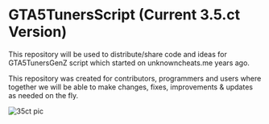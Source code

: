 # GTA5TunersScript (Current 3.5.ct Version)

This repository will be used to distribute/share code and ideas for GTA5TunersGenZ script which started on unknowncheats.me years ago.

This repository was created for contributors, programmers and users where together we will be able to make changes, fixes, improvements & updates as needed on the fly.

![35ct pic](https://user-images.githubusercontent.com/121238089/215264871-87de5b65-d15d-4197-86a8-6e6ef0ab3f61.PNG)
